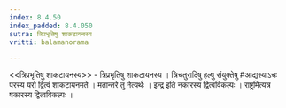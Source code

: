 ```yaml
---
index: 8.4.50
index_padded: 8.4.050
sutra: त्रिप्रभृतिषु शाकटायनस्य
vritti: balamanorama

---
```

<<त्रिप्रभृतिषु शाकटायनस्य>> - त्रिप्रभृतिषु शाकटायनस्य । त्रिचतुरादिषु हल्षु संयुक्तेषु #आद्यस्याऽचः परस्य यरो द्वित्वं शाकटायनमते । मतान्तरे तु नेत्यर्थः । इन्द्र इति नकारस्य द्वित्वविकल्पः । राष्ट्रमित्यत्र षकारस्य द्वित्वविकल्पः ।
